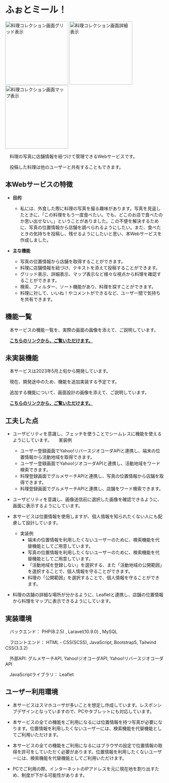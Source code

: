# ふぉとミール！
  
  <kbd><img width="200" alt="料理コレクション画面グリッド表示" src="https://github.com/yuu2023/PhotoMeal/assets/131323286/9ac0baeb-05d0-48e4-b008-475180fdaefb"></kbd>
  <kbd><img width="200" alt="料理コレクション画面詳細表示" src="https://github.com/yuu2023/PhotoMeal/assets/131323286/1eb9c9dc-ead8-41d4-8a36-522c067cbd9d"></kbd>
  <kbd><img width="200" alt="料理コレクション画面マップ表示" src="https://github.com/yuu2023/PhotoMeal/assets/131323286/3e8040cc-ec59-450b-963e-80766081dac0"></kbd>
     
　料理の写真に店舗情報を紐づけて管理できるWebサービスです。

　投稿した料理は他のユーザーと共有することもできます。

## 本Webサービスの特徴

- **目的**

    - 私には、外食した際に料理の写真を撮る趣味があります。写真を見返したときに、「この料理をもう一度食べたい。でも、どこのお店で食べたのか思い出せない。」ということがありました。この不便を解決するために、写真の位置情報から店舗を調べられるようにしたい。また、食べたときの気持ちを投稿し、残せるようにしたいと思い、本Webサービスを作成しました。

- **主な機能**

    - 写真の位置情報から店舗を取得することができます。
    - 料理に店舗情報を紐づけ、テキストを添えて投稿することができます。
    - グリッド表示、詳細表示、マップ表示など様々な視点から料理を確認することができます。
    - 検索、フィルター、ソート機能があり、料理を探すことができます。
    - 料理に対して、いいね！やコメントができるなど、ユーザー間で気持ちを共有できます。

## 機能一覧

　本サービスの機能一覧を、実際の画面の画像を添えて、ご説明しています。
 
　**[こちらのリンクから、ご覧いただけます。](/doc/機能一覧.md)**


## 未実装機能

　本サービスは2023年5月上旬から開発しています。
 
　現在、開発途中のため、機能を追加実装する予定です。 
 
　追加する機能について、画面設計の画像を添えて、ご説明しています。
 
　**[こちらのリンクから、ご覧いただけます。](/doc/未実装機能.md)**
 
## 工夫した点

   - ユーザビリティを意識し、フェッチを使うことでシームレスに機能を使えるようにしています。
   　 実装例
       - ユーザー登録画面でYahoo!リバースジオコーダAPIと連携し、端末の位置情報から活動地域を取得できます。
       - ユーザー登録画面でYahoo!ジオコーダAPIと連携し、活動地域をワード検索できます。
       - 料理登録画面でグルメサーチAPIと連携し、写真の位置情報から店舗を取得できます。
       - 料理登録画面でグルメサーチAPIと連携し、店舗をワード検索できます。

   - ユーザビリティを意識し、画像送信前に選択した画像を確認できるように、画面に表示するようにしています。

   - 本サービスは位置情報を使用しますが、個人情報を知られたくない人にも配慮して設計しています。
     - 実装例
       - 端末の位置情報を利用したくないユーザーのために、検索機能を代替機能としてご用意しています。
       - 写真の位置情報を利用したくないユーザーのために、検索機能を代替機能としてご用意しています。
       - 「活動地域を登録しない」を選択する、また「活動地域の公開範囲」を選択することで、個人情報を守ることができます。
       - 料理の「公開範囲」を選択することで、個人情報を守ることができます。

   - 料理の店舗の詳細な場所が分かるように、Leafletと連携し、店舗の位置情報から料理をマップに表示できるようにしています。

## 実装環境

　バックエンド： PHP(8.2.5) , Laravel(10.9.0) , MySQL

　フロントエンド： HTML・CSS(SCSS), JavaScript, Bootstrap5, Tailwind CSS(3.3.2)
 
　外部API: グルメサーチAPI, Yahoo!ジオコーダAPI, Yahoo!リバースジオコーダAPI
 
　JavaScriptライブラリ： Leaflet
 
## ユーザー利用環境

   - 本サービスはスマホユーザが多いことを想定し作成しています。レスポンシブデザインとなっていますので、PCやタブレットにも対応しています。

   - 本サービスの全ての機能をご利用になるには位置情報を持つ写真が必要になります。位置情報を利用したくないユーザーには、検索機能を代替機能としてご利用いただけます。

   - 本サービスの全ての機能をご利用になるにはブラウザの設定で位置情報の取得を許可をしていただく必要があります。位置情報を利用したくないユーザーには、検索機能を代替機能としてご利用いただけます。

   - PCでご利用の際、インターネットのIPアドレスを元に現在地を割り出すため、制度が下がる可能性があります。
